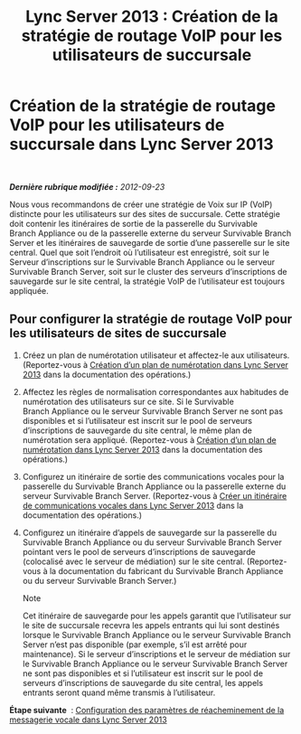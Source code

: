 ﻿---
title: 'Lync Server 2013 : Création de la stratégie de routage VoIP pour les utilisateurs de succursale'
TOCTitle: Création de la stratégie de routage VoIP pour les utilisateurs de succursale
ms:assetid: 10deca9f-f870-4a42-b25d-e4fc53108658
ms:mtpsurl: https://technet.microsoft.com/fr-fr/library/Gg398196(v=OCS.15)
ms:contentKeyID: 49296290
ms.date: 05/20/2016
mtps_version: v=OCS.15
ms.translationtype: HT
---

# Création de la stratégie de routage VoIP pour les utilisateurs de succursale dans Lync Server 2013

 

_**Dernière rubrique modifiée :** 2012-09-23_

Nous vous recommandons de créer une stratégie de Voix sur IP (VoIP) distincte pour les utilisateurs sur des sites de succursale. Cette stratégie doit contenir les itinéraires de sortie de la passerelle du Survivable Branch Appliance ou de la passerelle externe du serveur Survivable Branch Server et les itinéraires de sauvegarde de sortie d’une passerelle sur le site central. Quel que soit l’endroit où l’utilisateur est enregistré, soit sur le Serveur d’inscriptions sur le Survivable Branch Appliance ou le serveur Survivable Branch Server, soit sur le cluster des serveurs d’inscriptions de sauvegarde sur le site central, la stratégie VoIP de l’utilisateur est toujours appliquée.

## Pour configurer la stratégie de routage VoIP pour les utilisateurs de sites de succursale

1.  Créez un plan de numérotation utilisateur et affectez-le aux utilisateurs. (Reportez-vous à [Création d’un plan de numérotation dans Lync Server 2013](lync-server-2013-create-a-dial-plan.md) dans la documentation des opérations.)

2.  Affectez les règles de normalisation correspondantes aux habitudes de numérotation des utilisateurs sur ce site. Si le Survivable Branch Appliance ou le serveur Survivable Branch Server ne sont pas disponibles et si l’utilisateur est inscrit sur le pool de serveurs d’inscriptions de sauvegarde du site central, le même plan de numérotation sera appliqué. (Reportez-vous à [Création d’un plan de numérotation dans Lync Server 2013](lync-server-2013-create-a-dial-plan.md) dans la documentation des opérations.)

3.  Configurez un itinéraire de sortie des communications vocales pour la passerelle du Survivable Branch Appliance ou la passerelle externe du serveur Survivable Branch Server. (Reportez-vous à [Créer un itinéraire de communications vocales dans Lync Server 2013](lync-server-2013-create-a-voice-route.md) dans la documentation des opérations.)

4.  Configurez un itinéraire d’appels de sauvegarde sur la passerelle du Survivable Branch Appliance ou du serveur Survivable Branch Server pointant vers le pool de serveurs d’inscriptions de sauvegarde (colocalisé avec le serveur de médiation) sur le site central. (Reportez-vous à la documentation du fabricant du Survivable Branch Appliance ou du serveur Survivable Branch Server.)
    
    > [!NOTE]  
    > Cet itinéraire de sauvegarde pour les appels garantit que l’utilisateur sur le site de succursale recevra les appels entrants qui lui sont destinés lorsque le Survivable Branch Appliance ou le serveur Survivable Branch Server n’est pas disponible (par exemple, s’il est arrêté pour maintenance). Si le serveur d’inscriptions et le serveur de médiation sur le Survivable Branch Appliance ou le serveur Survivable Branch Server ne sont pas disponibles et si l’utilisateur est inscrit sur le pool de serveurs d’inscriptions de sauvegarde du site central, les appels entrants seront quand même transmis à l’utilisateur.

**Étape suivante**  : [Configuration des paramètres de réacheminement de la messagerie vocale dans Lync Server 2013](lync-server-2013-configure-voice-mail-rerouting-settings.md)

